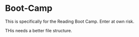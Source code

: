 Boot-Camp
=========

This is specifically for the Reading Boot Camp. Enter at own risk.

THis needs a better file structure.
